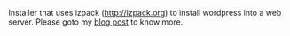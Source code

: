 Installer that uses izpack (http://izpack.org) to install wordpress into a web server. Please goto my [blog post](http://www.softwareeverydayblog.com/?p=606) to know more.
